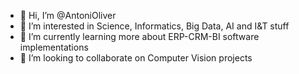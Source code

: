 - 👋 Hi, I’m @AntoniOliver
- 👀 I’m interested in Science, Informatics, Big Data, AI and I&T stuff
- 🌱 I’m currently learning more about ERP-CRM-BI software implementations 
- 💞️ I’m looking to collaborate on Computer Vision projects

<!---
AntoniOliver/AntoniOliver is a ✨ special ✨ repository because its `README.md` (this file) appears on your GitHub profile.
You can click the Preview link to take a look at your changes.
--->
